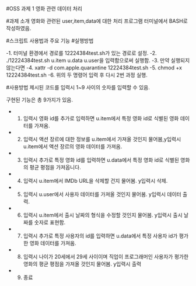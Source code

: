 #OSS 과제 1
영화 관련 데이터 처리


#과제 소개
영화와 관련된 user,item,data에 대한 처리 프로그램
터미널에서 BASH로 작성하였음.

#스크립트 사용법과 주요 기능
#실행방법

 -1. 터미널 환경에서 경로를 12224384test.sh가 있는 경로로 설정.
 -2. ./12224384test.sh u.item u.data u.user을 입력함으로써 실행함.
 -3. 만약 실행되지 않는다면 
 -4. xattr -d com.apple.quarantine 12224384test.sh 
 -5. chmod +x 12224384test.sh
 -6. 위의 두 명령어 입력 후 다시 2번 과정 실행.

#사용방법
제시된 코드를 입력시 1~9 사이의 숫자를 입력할 수 있음.

구현된 기능은 총 9가지가 있음.
- 1. 입력시 영화 id를 추가로 입력하면 u.item에서 특정 영화 id로 식별된 영화 데이터를 가져옴.
- 2. 입력시 액션 장르에 대한 정보를 u.item에서 가져올 것인지 물어봄,y입력시 u.item에서 액션 장르의 영화 데이터를 가져옴.
- 3. 입력시 추가로 특정 영화 id를 입력하면 u.data에서 특정 영화 id로 식별된 영화의 평균 평점을 가져옵니다.
- 4. 입력시 u.item에서 IMDb URL을 삭제할 건지 물어봄. y입력시 삭제.
- 5. 입력시 u.user에서 사용자 데이터를 가져올 것인지 물어봄. y입력시 데이터 출력.
- 6. 입력시 u.item에서 출시 날짜의 형식을 수정할 것인지 물어봄. y입력시 출시 날짜를 숫자로 표현함.
- 7. 입력시 추가로 특정 사용자의 id를 입력하면 u.data에서 특정 사용자 id가 평가한 영화 데이터를 가져옴.
- 8. 입력시 나이가 20세에서 29세 사이이며 직업이 프로그래머인 사용자가 평가한 영화의 평균 평점을 가져올 것인지 물어봄. y입력시 출력
- 9. 종료
 

